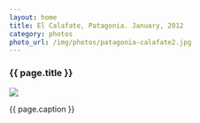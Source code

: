 ```yaml
---
layout: home
title: El Calafate, Patagonia. January, 2012
category: photos
photo_url: /img/photos/patagonia-calafate2.jpg
---
```


<div>
  <h3>{{ page.title }}</h3>
  <img src="{{ page.photo_url }}" style="max-width: 100%;"/>
  <p>{{ page.caption }}</p>
</div>